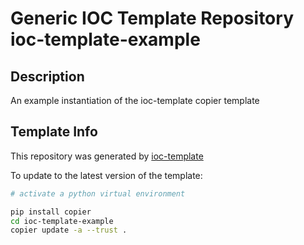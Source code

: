 # Generic IOC Template Repository ioc-template-example

## Description
An example instantiation of the ioc-template copier template

## Template Info
This repository was generated by
[ioc-template](https://github.com/epics-containers/ioc-template)

To update to the latest version of the template:

```bash
# activate a python virtual environment

pip install copier
cd ioc-template-example
copier update -a --trust .
```